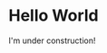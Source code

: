 <link rel="stylesheet" type="text/css" href="https://abelovgit.github.io/styles.css" />

<html>
    <body>
        <h1>Hello World</h1>
        <p>I'm under construction!</p>
    </body>
</html>
    
